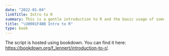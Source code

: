 ```yaml
---
date: "2022-01-04"
linkTitle: Intro to R
summary: This is a gentle introduction to R and the basic usage of some tidyverse packages for data manipulation and visualization.
title: "\U0001F4BB Intro to R"
type: book
---
```


The script is hosted using bookdown. You can find it here: <https://bookdown.org/f_lennert/introduction-to-r/>.

